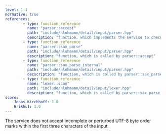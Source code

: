 ```yaml
---
level: 1.1
normative: true
references:
        - type: function_reference
          name: "parser::accept"
          path: "include/nlohmann/detail/input/parser.hpp"
          description: "function, which implements the service to check for well-formed json"
        - type: function_reference
          name: "parser::sax_parse"
          path: "include/nlohmann/detail/input/parser.hpp"
          description: "function, which is called by parser::accept"
        - type: function_reference
          name: "parser::sax_parse_internal"
          path: "include/nlohmann/detail/input/parser.hpp"
          decscription: "function, which is called by parser::sax_parse"
        - type: function_reference
          name: "lexer::scan"
          path: "include/nlohmann/detail/input/lexer.hpp"
          description: "function, which is called by parser::sax_parse_internal to read input data"
score:
    Jonas-Kirchhoff: 1.0
    Erikhu1: 1.0
---
```


The service does not accept incomplete or perturbed UTF-8 byte order marks within the first three characters of the input.